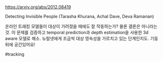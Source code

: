 https://arxiv.org/abs/2012.08419

Detecting Invisible People (Tarasha Khurana, Achal Dave, Deva Ramanan)

온라인 트래킹 모델들이 대상이 가려졌을 때에도 잘 작동하는가? 물론 결론은 아니라는 것. 이 문제를 검증하고 temporal prediction과 depth estimation을 사용한 3d aware 모델로 해소. 뉴럴넷에게 조금씩 대상 영속성을 가르치고 있는 단계인지도. 기둥 뒤에 공간있어요!

#tracking